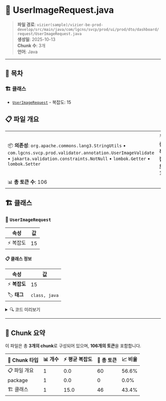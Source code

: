 # 📄 UserImageRequest.java

> **파일 경로**: `vizier(sample)/vizier-be-prod-develop/src/main/java/com/lgcns/svcp/prod/ui/prod/dto/dashboard/request/UserImageRequest.java`  
> **생성일**: 2025-10-13  
> **Chunk 수**: 3개  
> **언어**: Java
---

## 📑 목차

### 🏗️ 클래스
- [`UserImageRequest`](#class-userimagerequest) - 복잡도: 15

## 📋 파일 개요

| | |
|--|--|
| 📦 **의존성**: `org.apache.commons.lang3.StringUtils` • `com.lgcns.svcp.prod.validator.annotation.UserImageValidate` • `jakarta.validation.constraints.NotNull` • `lombok.Getter` • `lombok.Setter` | ⚡ **총 복잡도**: 15 |
| 📊 **총 토큰 수**: 106 |  |



## 🏗️ 클래스

### <a id="class-userimagerequest"></a>🎯 `UserImageRequest`

| 속성 | 값 |
|------|----|
| ⚡ 복잡도 | 15 |



#### 📋 클래스 정보

| 속성 | 값 |
|------|----|
| ⚡ **복잡도** | 15 || 📍 **라인 범위** | 13-13 |
| 🏷️ **태그** | `class, java` |

<details>
<summary>🔍 코드 미리보기</summary>

```java
public class UserImageRequest {
	
	@NotNull(message = "Field is not null")
	@UserImageValidate
	private String imageBase64;
	
	@NotNull(message = "Field is not null")
	private String imageName;
	
	@NotNull(message = "Field is not null")
	private Integer imageSeq;
	
	public String getImageBase64() {
		if (StringUtils.isNotBlank(imageBase64)) {
            return imageBase64.split(",")[1];
        }
        return imageBase64;
	}
}...
```

**Chunk 정보**
- 🆔 **ID**: `d3a3c1184050`
- 📍 **라인**: 13-13
- 📊 **토큰**: 46
- 🏷️ **태그**: `class, java`

</details>

---





## 🧩 Chunk 요약

이 파일은 총 **3개의 chunk**로 구성되어 있으며, **106개의 토큰**을 포함합니다.

| 🧩 Chunk 타입 | 📊 개수 | ⚡ 평균 복잡도 | 📝 총 토큰 | 📈 비율 |
|---------------|--------|-------------|----------|--------|
| 📋 파일 개요 | 1 | 0.0 | 60 | 56.6% |
| package | 1 | 0.0 | 0 | 0.0% |
| 🏗️ 클래스 | 1 | 15.0 | 46 | 43.4% |

